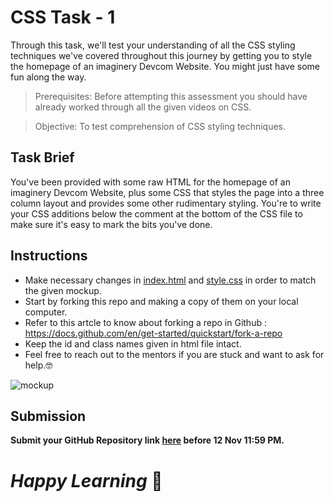 # CSS Task - 1

Through this task, we'll test your understanding of all the CSS styling techniques we've covered throughout this journey by getting you to style the homepage of an imaginery Devcom Website. You might just have some fun along the way.
> Prerequisites: Before attempting this assessment you should have already worked through all the given videos on CSS.

> Objective: To test comprehension of CSS styling techniques.

## Task Brief

You've been provided with some raw HTML for the homepage of an imaginery Devcom Website, plus some CSS that styles the page into a three column layout and provides some other rudimentary styling. You're to write your CSS additions below the comment at the bottom of the CSS file to make sure it's easy to mark the bits you've done.

## Instructions 

- Make necessary changes in [index.html](https://github.com/rishikeshvk/Devcom-CSS-Task-1/blob/26234e4a7ecf38e4e0f0f7a8263d1e924fa09249/CSS%20Task/index.html) and [style.css](https://github.com/rishikeshvk/Devcom-CSS-Task-1/blob/26234e4a7ecf38e4e0f0f7a8263d1e924fa09249/CSS%20Task/style.css) in order to match the given mockup.
- Start by forking this repo and making a copy of them on your local computer.
- Refer to this artcle to know about forking a repo in Github : https://docs.github.com/en/get-started/quickstart/fork-a-repo
- Keep the id and class names given in html file intact.
- Feel free to reach out to the mentors if you are stuck and want to ask for help.:nerd_face:

![mockup](https://github.com/rishikeshvk/Devcom-CSS-Task-1/blob/ae12a7a2824f2a18b27ff64d5a8ff831a910d06f/Mockup.png)

## Submission

**Submit your GitHub Repository link [here](https://docs.google.com/forms/d/e/1FAIpQLSdbskTPDoWLf5mI3qR6ibW4v5Kuz_MAHd2XuB49aulY8uqp7Q/viewform) before 12 Nov 11:59 PM.** 

# *Happy Learning* :high_brightness:
